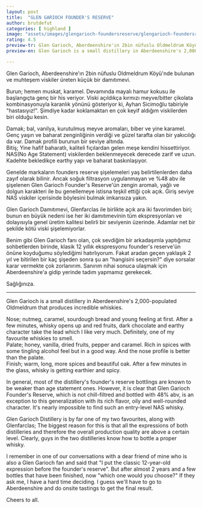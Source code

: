 ```yaml
---
layout: post
title:  "GLEN GARIOCH FOUNDER'S RESERVE"
author: brutdefut
categories: [ highland ]
image: "assets/images/glengarioch-foundersreserve/glengarioch-foundersreserve.jpeg"
rating: 4.5
preview-tr: Glen Garioch, Aberdeenshire'ın 2bin nüfuslu Oldmeldrum Köyü'nde bulunan ve muhteşem viskiler üreten küçük bir damıtımevi.   
preview-en: Glen Garioch is a small distillery in Aberdeenshire's 2,000-populated Oldmeldrum that produces incredible whiskies.  

---
```


Glen Garioch, Aberdeenshire'ın 2bin nüfuslu Oldmeldrum Köyü'nde bulunan ve muhteşem viskiler üreten küçük bir damıtımevi.  

Burun; hemen muskat, karamel. Devamında mayalı hamur kokusu ile başlangıçta genç bir his veriyor. Viski açıldıkça kırmızı meyve/bitter çikolata kombinasyonuyla karanlık yönünü gösteriyor ki, Ayhan Sicimoğlu tabiriyle "hastasıyız!". Şimdiye kadar koklamaktan en çok keyif aldığım viskilerden biri olduğu kesin.  

Damak; bal, vanilya, kurutulmuş meyve aromaları, biber ve yine karamel. Genç yaşın ve baharat zenginliğinin verdiği ve güzel tarafta olan bir yakıcılığı da var. Damak profili burunun bir seviye altında.  
Bitiş; Yine hafif baharatlı, kaliteli fıçılardan gelen meşe kendini hissettiriyor. NAS(No Age Statement) viskilerden beklenmeyecek derecede zarif ve uzun.  
Kadehte bekledikçe earthy yapı ve baharat baskınlaşıyor.  

Genelde markaların founders reserve şişelemeleri yaş belirtilenlerden daha zayıf olarak bilinir. Ancak soğuk filtrasyon uygulanmayan ve %48 abv ile şişelenen Glen Garioch Founder's Reserve'ün zengin aromalı, yağlı ve dolgun karakteri ile bu genellemeye istisna teşkil ettiği çok açık. Giriş seviye NAS viskiler içerisinde böylesini bulmak imkansıza yakın.  

Glen Garioch Damıtımevi, Glenfarclas ile birlikte açık ara iki favorimden biri; bunun en büyük nedeni ise her iki damıtımevinin tüm ekspresyonları ve dolayısıyla genel üretim kalitesi belirli bir seviyenin üzerinde. Adamlar net bir şekilde kötü viski şişelemiyorlar.  

Benim gibi Glen Garioch fanı olan, çok sevdiğim bir arkadaşımla yaptığımız sohbetlerden birinde, klasik 12 yıllık ekspresyonu founder's reserve'ün önüne koyduğumu söylediğimi hatırlıyorum. Fakat aradan geçen yaklaşık 2 yıl ve bitirilen bir kaç şişeden sonra şu an "hangisini seçersin?" diye sorsalar karar vermekte çok zorlanırım. Sanırım nihai sonuca ulaşmak için Aberdeenshire'a gidip yerinde tadım yapmamız gerekecek.  

Sağlığınıza. 
 
-----------------------------------------------

<p id="english"></p>

Glen Garioch is a small distillery in Aberdeenshire's 2,000-populated Oldmeldrum that produces incredible whiskies.  

Nose; nutmeg, caramel, sourdough bread and young feeling at first. After a few minutes, whisky opens up and red fruits, dark chocolate and earthy character take the lead which I like very much. Definitely, one of my favourite whiskies to smell.  
Palate; honey, vanilla, dried fruits, pepper and caramel. Rich in spices with some tingling alcohol feel but in a good way. And the nose profile is better than the palate.  
Finish; warm, long, more spices and beautiful oak. 
After a few minutes in the glass, whisky is getting earthier and spicy.  

In general, most of the distillery's founder's reserve bottlings are known to be weaker than age statement ones. However, it is clear that Glen Garioch Founder's Reserve, which is not chill-filtred and bottled with 48% abv, is an exception to this generalization with its rich flavor, oily and well-rounded character. It's nearly impossible to find such an entry-level NAS whisky.  

Glen Garioch Distillery is by far one of my two favourites, along with Glenfarclas; The biggest reason for this is that all the expressions of both distilleries and therefore the overall production quality are above a certain level. Clearly, guys in the two distilleries know how to bottle a proper whisky.  

I remember in one of our conversations with a dear friend of mine who is also a Glen Garioch fan and said that "I put the classic 12-year-old expression before the founder's reserve". But after almost 2 years and a few bottles that have been finished, now "which one would you choose?" If they ask me, I have a hard time deciding. I guess we'll have to go to Aberdeenshire and do onsite tastings to get the final result.  

Cheers to all.      
  
